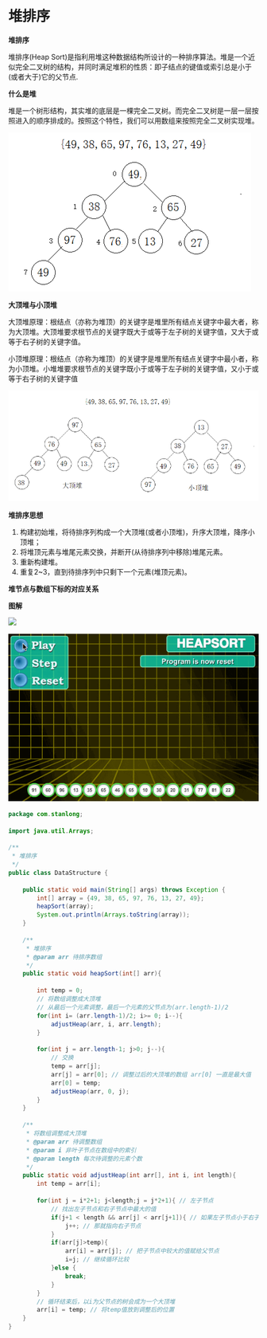 # 堆排序

**堆排序**

堆排序(Heap Sort)是指利用堆这种数据结构所设计的一种排序算法。堆是一个近似完全二叉树的结构，并同时满足堆积的性质：即子结点的键值或索引总是小于(或者大于)它的父节点.

**什么是堆**

堆是一个树形结构，其实堆的底层是一棵完全二叉树。而完全二叉树是一层一层按照进入的顺序排成的。按照这个特性，我们可以用数组来按照完全二叉树实现堆。

![](.././doc/21.png)

**大顶堆与小顶堆**    

大顶堆原理：根结点（亦称为堆顶）的关键字是堆里所有结点关键字中最大者，称为大顶堆。大顶堆要求根节点的关键字既大于或等于左子树的关键字值，又大于或等于右子树的关键字值。   

 小顶堆原理：根结点（亦称为堆顶）的关键字是堆里所有结点关键字中最小者，称为小顶堆。小堆堆要求根节点的关键字既小于或等于左子树的关键字值，又小于或等于右子树的关键字值

![](.././doc/22.png)

**堆排序思想**

1. 构建初始堆，将待排序列构成一个大顶堆(或者小顶堆)，升序大顶堆，降序小顶堆；
2. 将堆顶元素与堆尾元素交换，并断开(从待排序列中移除)堆尾元素。
3. 重新构建堆。
4. 重复2~3，直到待排序列中只剩下一个元素(堆顶元素)。

**堆节点与数组下标的对应关系**



**图解**

![](https://img2018.cnblogs.com/blog/1469176/201903/1469176-20190329000536011-1000949634.png)



![](.././doc/16.gif)

```java
package com.stanlong;

import java.util.Arrays;

/**
 * 堆排序
 */
public class DataStructure {

    public static void main(String[] args) throws Exception {
        int[] array = {49, 38, 65, 97, 76, 13, 27, 49};
        heapSort(array);
        System.out.println(Arrays.toString(array));
    }

    /**
     * 堆排序
     * @param arr 待排序数组
     */
    public static void heapSort(int[] arr){

        int temp = 0;
        // 将数组调整成大顶堆
        // 从最后一个元素调整，最后一个元素的父节点为(arr.length-1)/2
        for(int i= (arr.length-1)/2; i>= 0; i--){
            adjustHeap(arr, i, arr.length);
        }

        for(int j = arr.length-1; j>0; j--){
            // 交换
            temp = arr[j];
            arr[j] = arr[0]; // 调整过后的大顶堆的数组 arr[0] 一直是最大值
            arr[0] = temp;
            adjustHeap(arr, 0, j);
        }
    }

    /**
     * 将数组调整成大顶堆
     * @param arr 待调整数组
     * @param i 非叶子节点在数组中的索引
     * @param length 每次待调整的元素个数
     */
    public static void adjustHeap(int arr[], int i, int length){
        int temp = arr[i];

        for(int j = i*2+1; j<length;j = j*2+1){ // 左子节点
            // 找出左子节点和右子节点中最大的值
            if(j+1 < length && arr[j] < arr[j+1]){ // 如果左子节点小于右子节点
                j++; // 那就指向右子节点
            }
            if(arr[j]>temp){
                arr[i] = arr[j]; // 把子节点中较大的值赋给父节点
                i=j; // 继续循环比较
            }else {
                break;
            }
        }
        // 循环结束后，以i为父节点的树会成为一个大顶堆
        arr[i] = temp; // 将temp值放到调整后的位置
    }
}
```

